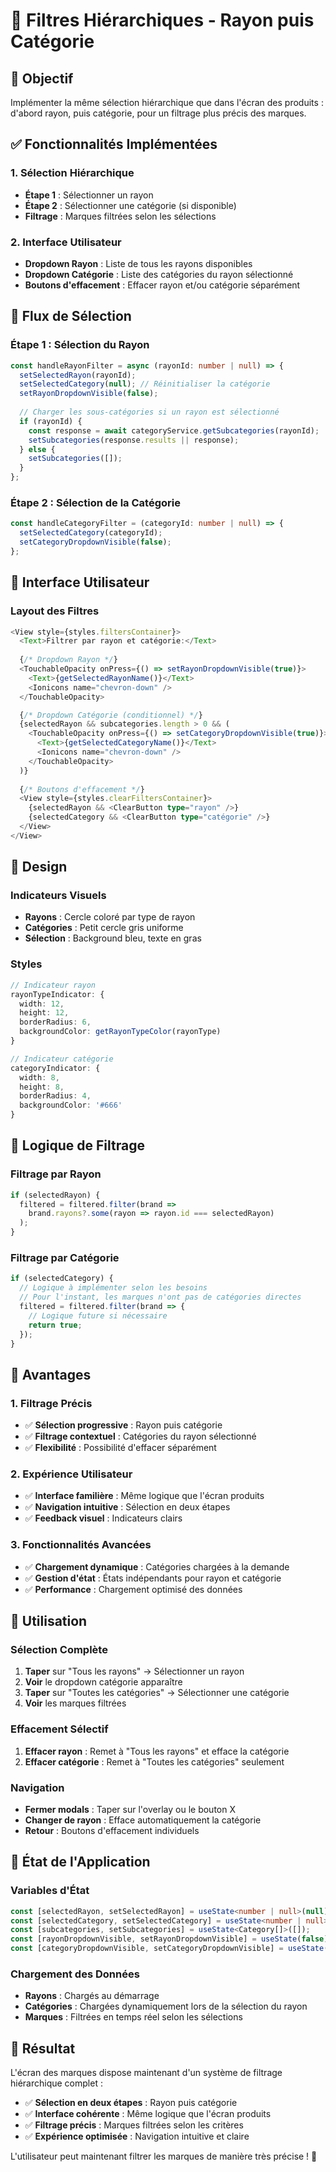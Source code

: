 # 🎯 Filtres Hiérarchiques - Rayon puis Catégorie

## 🎯 Objectif

Implémenter la même sélection hiérarchique que dans l'écran des produits : d'abord rayon, puis catégorie, pour un filtrage plus précis des marques.

## ✅ Fonctionnalités Implémentées

### 1. **Sélection Hiérarchique**
- **Étape 1** : Sélectionner un rayon
- **Étape 2** : Sélectionner une catégorie (si disponible)
- **Filtrage** : Marques filtrées selon les sélections

### 2. **Interface Utilisateur**
- **Dropdown Rayon** : Liste de tous les rayons disponibles
- **Dropdown Catégorie** : Liste des catégories du rayon sélectionné
- **Boutons d'effacement** : Effacer rayon et/ou catégorie séparément

## 🔄 Flux de Sélection

### **Étape 1 : Sélection du Rayon**
```typescript
const handleRayonFilter = async (rayonId: number | null) => {
  setSelectedRayon(rayonId);
  setSelectedCategory(null); // Réinitialiser la catégorie
  setRayonDropdownVisible(false);
  
  // Charger les sous-catégories si un rayon est sélectionné
  if (rayonId) {
    const response = await categoryService.getSubcategories(rayonId);
    setSubcategories(response.results || response);
  } else {
    setSubcategories([]);
  }
};
```

### **Étape 2 : Sélection de la Catégorie**
```typescript
const handleCategoryFilter = (categoryId: number | null) => {
  setSelectedCategory(categoryId);
  setCategoryDropdownVisible(false);
};
```

## 🎨 Interface Utilisateur

### **Layout des Filtres**
```typescript
<View style={styles.filtersContainer}>
  <Text>Filtrer par rayon et catégorie:</Text>
  
  {/* Dropdown Rayon */}
  <TouchableOpacity onPress={() => setRayonDropdownVisible(true)}>
    <Text>{getSelectedRayonName()}</Text>
    <Ionicons name="chevron-down" />
  </TouchableOpacity>

  {/* Dropdown Catégorie (conditionnel) */}
  {selectedRayon && subcategories.length > 0 && (
    <TouchableOpacity onPress={() => setCategoryDropdownVisible(true)}>
      <Text>{getSelectedCategoryName()}</Text>
      <Ionicons name="chevron-down" />
    </TouchableOpacity>
  )}
  
  {/* Boutons d'effacement */}
  <View style={styles.clearFiltersContainer}>
    {selectedRayon && <ClearButton type="rayon" />}
    {selectedCategory && <ClearButton type="catégorie" />}
  </View>
</View>
```

## 🎨 Design

### **Indicateurs Visuels**
- **Rayons** : Cercle coloré par type de rayon
- **Catégories** : Petit cercle gris uniforme
- **Sélection** : Background bleu, texte en gras

### **Styles**
```typescript
// Indicateur rayon
rayonTypeIndicator: {
  width: 12,
  height: 12,
  borderRadius: 6,
  backgroundColor: getRayonTypeColor(rayonType)
}

// Indicateur catégorie
categoryIndicator: {
  width: 8,
  height: 8,
  borderRadius: 4,
  backgroundColor: '#666'
}
```

## 🔄 Logique de Filtrage

### **Filtrage par Rayon**
```typescript
if (selectedRayon) {
  filtered = filtered.filter(brand =>
    brand.rayons?.some(rayon => rayon.id === selectedRayon)
  );
}
```

### **Filtrage par Catégorie**
```typescript
if (selectedCategory) {
  // Logique à implémenter selon les besoins
  // Pour l'instant, les marques n'ont pas de catégories directes
  filtered = filtered.filter(brand => {
    // Logique future si nécessaire
    return true;
  });
}
```

## 🚀 Avantages

### 1. **Filtrage Précis**
- ✅ **Sélection progressive** : Rayon puis catégorie
- ✅ **Filtrage contextuel** : Catégories du rayon sélectionné
- ✅ **Flexibilité** : Possibilité d'effacer séparément

### 2. **Expérience Utilisateur**
- ✅ **Interface familière** : Même logique que l'écran produits
- ✅ **Navigation intuitive** : Sélection en deux étapes
- ✅ **Feedback visuel** : Indicateurs clairs

### 3. **Fonctionnalités Avancées**
- ✅ **Chargement dynamique** : Catégories chargées à la demande
- ✅ **Gestion d'état** : États indépendants pour rayon et catégorie
- ✅ **Performance** : Chargement optimisé des données

## 🎯 Utilisation

### **Sélection Complète**
1. **Taper** sur "Tous les rayons" → Sélectionner un rayon
2. **Voir** le dropdown catégorie apparaître
3. **Taper** sur "Toutes les catégories" → Sélectionner une catégorie
4. **Voir** les marques filtrées

### **Effacement Sélectif**
1. **Effacer rayon** : Remet à "Tous les rayons" et efface la catégorie
2. **Effacer catégorie** : Remet à "Toutes les catégories" seulement

### **Navigation**
- **Fermer modals** : Taper sur l'overlay ou le bouton X
- **Changer de rayon** : Efface automatiquement la catégorie
- **Retour** : Boutons d'effacement individuels

## 🔧 État de l'Application

### **Variables d'État**
```typescript
const [selectedRayon, setSelectedRayon] = useState<number | null>(null);
const [selectedCategory, setSelectedCategory] = useState<number | null>(null);
const [subcategories, setSubcategories] = useState<Category[]>([]);
const [rayonDropdownVisible, setRayonDropdownVisible] = useState(false);
const [categoryDropdownVisible, setCategoryDropdownVisible] = useState(false);
```

### **Chargement des Données**
- **Rayons** : Chargés au démarrage
- **Catégories** : Chargées dynamiquement lors de la sélection du rayon
- **Marques** : Filtrées en temps réel selon les sélections

## 🎉 Résultat

L'écran des marques dispose maintenant d'un système de filtrage hiérarchique complet :
- ✅ **Sélection en deux étapes** : Rayon puis catégorie
- ✅ **Interface cohérente** : Même logique que l'écran produits
- ✅ **Filtrage précis** : Marques filtrées selon les critères
- ✅ **Expérience optimisée** : Navigation intuitive et claire

L'utilisateur peut maintenant filtrer les marques de manière très précise ! 🎯
